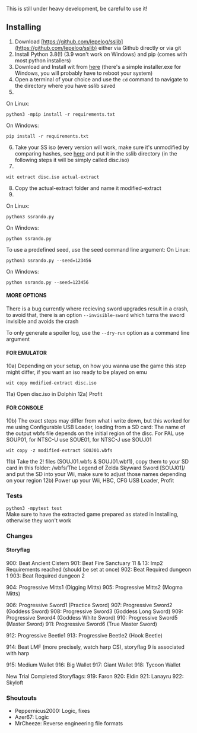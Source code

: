 This is still under heavy development, be careful to use it!

## Installing
1) Download [https://github.com/lepelog/sslib](https://github.com/lepelog/sslib) either via Github directly or via git
2) Install Python 3.8(!) (3.9 won't work on Windows) and pip (comes with most python installers)
3) Download and Install wit from [here](https://wit.wiimm.de/download.html) (there's a simple installer.exe for Windows, you will probably have to reboot your system)
4) Open a terminal of your choice and use the `cd` command to navigate to the directory where you have sslib saved
5)
On Linux:

    python3 -mpip install -r requirements.txt

On Windows:

    pip install -r requirements.txt

6) Take your SS iso (every version will work, make sure it's unmodified by comparing hashes, see [here](https://pastebin.com/VSUwdz2e) and put it in the sslib directory (in the following steps it will be simply called disc.iso)
7)

    wit extract disc.iso actual-extract

8) Copy the actual-extract folder and name it modified-extract
9)
On Linux:

    python3 ssrando.py

On Windows:

    python ssrando.py

To use a predefined seed, use the seed command line argument:
On Linux:

    python3 ssrando.py --seed=123456

On Windows:

    python ssrando.py --seed=123456


#### MORE OPTIONS
There is a bug currently where recieving sword upgrades result in a crash, to avoid that, there is an option `--invisible-sword` which turns
the sword invisible and avoids the crash

To only generate a spoiler log, use the `--dry-run` option as a command line argument


#### FOR EMULATOR
10a) Depending on your setup, on how you wanna use the game this step might differ, if you want an iso ready to be played on emu

    wit copy modified-extract disc.iso

11a) Open disc.iso in Dolphin
12a) Profit
#### FOR CONSOLE
10b) The exact steps may differ from what i write down, but this worked for me using Configurable USB Loader, loading from a SD card:
The name of the output wbfs file depends on the initial region of the disc. For PAL use SOUP01, for NTSC-U use SOUE01, for NTSC-J use SOUJ01

    wit copy -z modified-extract SOUJ01.wbfs

11b) Take the 2! files (SOUJ01.wbfs & SOUJ01.wbf1), copy them to your SD card in this folder: /wbfs/The Legend of Zelda Skyward Sword [SOUJ01]/ and put the SD into your Wii, make sure to adjust those names depending on your region
12b) Power up your Wii, HBC, CFG USB Loader, Profit

### Tests
`python3 -mpytest test`  
Make sure to have the extracted game prepared as stated in Installing, otherwise they won't work

### Changes
#### Storyflag
900: Beat Ancient Cistern
901: Beat Fire Sanctuary
11 & 13: Imp2 Requirements reached (should be set at once)
902: Beat Required dungeon 1
903: Beat Required dungeon 2

904: Progressive Mitts1 (Digging Mitts)
905: Progressive Mitts2 (Mogma Mitts)

906: Progressive Sword1 (Practice Sword)
907: Progressive Sword2 (Goddess Sword)
908: Progressive Sword3 (Goddess Long Sword)
909: Progressive Sword4 (Goddess White Sword)
910: Progressive Sword5 (Master Sword)
911: Progressive Sword6 (True Master Sword)

912: Progressive Beetle1
913: Progressive Beetle2 (Hook Beetle)

914: Beat LMF (more precisely, watch harp CS), storyflag 9 is associated with harp

915: Medium Wallet
916: Big Wallet
917: Giant Wallet
918: Tycoon Wallet

New Trial Completed Storyflags:
919: Faron
920: Eldin
921: Lanayru
922: Skyloft

### Shoutouts
- Peppernicus2000: Logic, fixes
- Azer67: Logic
- MrCheeze: Reverse engineering file formats
